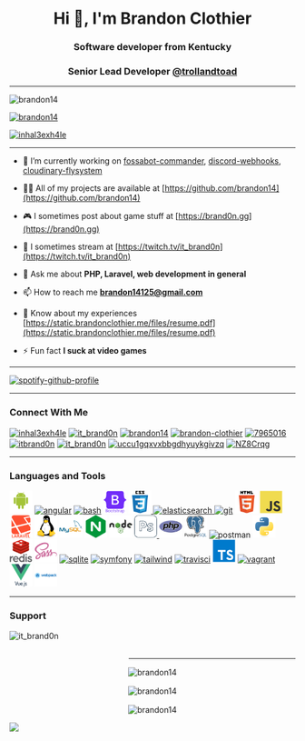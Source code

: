 <h1 align="center">Hi 👋, I'm Brandon Clothier</h1>
<h3 align="center">Software developer from Kentucky</h3>
<h3 align="center">Senior Lead Developer <a href="https://github.com/trollandtoad">@trollandtoad</a></h3>

---

<p align="left"> <img src="https://komarev.com/ghpvc/?username=brandon14&label=Profile%20views&color=E55C8A&style=flat-square" alt="brandon14"/> </p>
<p align="left"> <a href="https://github.com/ryo-ma/github-profile-trophy"><img src="https://github-profile-trophy.vercel.app/?username=brandon14&no-frame=true&theme=onedark&column=-1&margin-w=5" alt="brandon14"/></a></p>
<p align="left"> <a href="https://twitter.com/inhal3exh4le" target="blank"><img src="https://img.shields.io/twitter/follow/inhal3exh4le?color=1DA1F2&logo=twitter&style=for-the-badge" alt="inhal3exh4le"/></a></p>

---

- 🔭 I’m currently working on [fossabot-commander](https://github.com/brandon14/fossabot-commander), [discord-webhooks](https://github.com/brandon14/discord-webhooks), [cloudinary-flysystem](https://github.com/brandon14/cloudinary-flysystem)

- 👨‍💻 All of my projects are available at [https://github.com/brandon14](https://github.com/brandon14)

- 🎮 I sometimes post about game stuff at [https://brand0n.gg](https://brand0n.gg)

- 🎥 I sometimes stream at [https://twitch.tv/it_brand0n](https://twitch.tv/it_brand0n)

- 💬 Ask me about **PHP, Laravel, web development in general**

- 📫 How to reach me **[brandon14125@gmail.com](mailto:brandon14125@gmail.com)**

- 📄 Know about my experiences [https://static.brandonclothier.me/files/resume.pdf](https://static.brandonclothier.me/files/resume.pdf)

- ⚡ Fun fact **I suck at video games**

---


[![spotify-github-profile](https://spotify-github-profile.vercel.app/api/view?uid=1277565121&cover_image=true&theme=novatorem&bar_color=53b14f&bar_color_cover=true)](https://open.spotify.com/user/1277565121)

---

<h3 align="left">Connect With Me</h3>
<p align="left">
  <a href="https://twitter.com/inhal3exh4le" target="blank"><img align="center" src="https://raw.githubusercontent.com/rahuldkjain/github-profile-readme-generator/master/src/images/icons/Social/twitter.svg" alt="inhal3exh4le" height="30" width="40" /></a>
  <a href="https://twitch.tv/it_brand0n" target="blank"><img align="center" src="https://brand.twitch.tv/assets/logos/svg/glitch/purple.svg" alt="it_brand0n" height="30" width="40" /></a>
  <a href="https://dev.to/brandon14" target="blank"><img align="center" src="https://raw.githubusercontent.com/rahuldkjain/github-profile-readme-generator/master/src/images/icons/Social/devto.svg" alt="brandon14" height="30" width="40" /></a>
  <a href="https://linkedin.com/in/brandon-clothier" target="blank"><img align="center" src="https://raw.githubusercontent.com/rahuldkjain/github-profile-readme-generator/master/src/images/icons/Social/linked-in-alt.svg" alt="brandon-clothier" height="30" width="40" /></a>
  <a href="https://stackoverflow.com/users/7965016" target="blank"><img align="center" src="https://raw.githubusercontent.com/rahuldkjain/github-profile-readme-generator/master/src/images/icons/Social/stack-overflow.svg" alt="7965016" height="30" width="40" /></a>
  <a href="https://fb.com/itbrand0n" target="blank"><img align="center" src="https://raw.githubusercontent.com/rahuldkjain/github-profile-readme-generator/master/src/images/icons/Social/facebook.svg" alt="itbrand0n" height="30" width="40" /></a>
  <a href="https://instagram.com/it_brand0n" target="blank"><img align="center" src="https://raw.githubusercontent.com/rahuldkjain/github-profile-readme-generator/master/src/images/icons/Social/instagram.svg" alt="it_brand0n" height="30" width="40" /></a>
  <a href="https://www.youtube.com/channel/UCCU1gqXvxBBgdhyuykGiVzQ" target="blank"><img align="center" src="https://raw.githubusercontent.com/rahuldkjain/github-profile-readme-generator/master/src/images/icons/Social/youtube.svg" alt="uccu1gqxvxbbgdhyuykgivzq" height="30" width="40" /></a>
  <a href="https://discord.gg/NZ8Crqg" target="blank"><img align="center" src="https://raw.githubusercontent.com/rahuldkjain/github-profile-readme-generator/master/src/images/icons/Social/discord.svg" alt="NZ8Crqg" height="30" width="40" /></a>
</p>

---

<h3 align="left">Languages and Tools</h3>
<p align="left">
  <a href="https://developer.android.com" target="_blank" rel="noreferrer"><img src="https://raw.githubusercontent.com/devicons/devicon/master/icons/android/android-original-wordmark.svg" alt="android" width="40" height="40"/></a>
  <a href="https://angular.io" target="_blank" rel="noreferrer"><img src="https://angular.io/assets/images/logos/angular/angular.svg" alt="angular" width="40" height="40"/></a>
  <a href="https://www.gnu.org/software/bash/" target="_blank" rel="noreferrer"><img src="https://www.vectorlogo.zone/logos/gnu_bash/gnu_bash-icon.svg" alt="bash" width="40" height="40"/></a>
  <a href="https://getbootstrap.com" target="_blank" rel="noreferrer"><img src="https://raw.githubusercontent.com/devicons/devicon/master/icons/bootstrap/bootstrap-plain-wordmark.svg" alt="bootstrap" width="40" height="40"/></a>
  <a href="https://www.w3schools.com/css/" target="_blank" rel="noreferrer"> <img src="https://raw.githubusercontent.com/devicons/devicon/master/icons/css3/css3-original-wordmark.svg" alt="css3" width="40" height="40"/> </a>
  <a href="https://www.elastic.co" target="_blank" rel="noreferrer"> <img src="https://www.vectorlogo.zone/logos/elastic/elastic-icon.svg" alt="elasticsearch" width="40" height="40"/> </a>
  <a href="https://git-scm.com/" target="_blank" rel="noreferrer"> <img src="https://www.vectorlogo.zone/logos/git-scm/git-scm-icon.svg" alt="git" width="40" height="40"/></a>
  <a href="https://www.w3.org/html/" target="_blank" rel="noreferrer"><img src="https://raw.githubusercontent.com/devicons/devicon/master/icons/html5/html5-original-wordmark.svg" alt="html5" width="40" height="40"/></a>
  <a href="https://developer.mozilla.org/en-US/docs/Web/JavaScript" target="_blank" rel="noreferrer"><img src="https://raw.githubusercontent.com/devicons/devicon/master/icons/javascript/javascript-original.svg" alt="javascript" width="40" height="40"/></a>
  <a href="https://laravel.com/" target="_blank" rel="noreferrer"><img src="https://raw.githubusercontent.com/devicons/devicon/master/icons/laravel/laravel-plain-wordmark.svg" alt="laravel" width="40" height="40"/></a>
  <a href="https://www.linux.org/" target="_blank" rel="noreferrer"><img src="https://raw.githubusercontent.com/devicons/devicon/master/icons/linux/linux-original.svg" alt="linux" width="40" height="40"/></a>
  <a href="https://www.mysql.com/" target="_blank" rel="noreferrer"><img src="https://raw.githubusercontent.com/devicons/devicon/master/icons/mysql/mysql-original-wordmark.svg" alt="mysql" width="40" height="40"/></a>
  <a href="https://www.nginx.com" target="_blank" rel="noreferrer"><img src="https://raw.githubusercontent.com/devicons/devicon/master/icons/nginx/nginx-original.svg" alt="nginx" width="40" height="40"/></a>
  <a href="https://nodejs.org" target="_blank" rel="noreferrer"><img src="https://raw.githubusercontent.com/devicons/devicon/master/icons/nodejs/nodejs-original-wordmark.svg" alt="nodejs" width="40" height="40"/></a>
  <a href="https://www.photoshop.com/en" target="_blank" rel="noreferrer"><img src="https://raw.githubusercontent.com/devicons/devicon/master/icons/photoshop/photoshop-line.svg" alt="photoshop" width="40" height="40"/> </a>
  <a href="https://www.php.net" target="_blank" rel="noreferrer"><img src="https://raw.githubusercontent.com/devicons/devicon/master/icons/php/php-original.svg" alt="php" width="40" height="40"/></a>
  <a href="https://www.postgresql.org" target="_blank" rel="noreferrer"><img src="https://raw.githubusercontent.com/devicons/devicon/master/icons/postgresql/postgresql-original-wordmark.svg" alt="postgresql" width="40" height="40"/></a>
  <a href="https://postman.com" target="_blank" rel="noreferrer"></a><img src="https://www.vectorlogo.zone/logos/getpostman/getpostman-icon.svg" alt="postman" width="40" height="40"/></a>
  <a href="https://www.python.org" target="_blank" rel="noreferrer"><img src="https://raw.githubusercontent.com/devicons/devicon/master/icons/python/python-original.svg" alt="python" width="40" height="40"/></a>
  <a href="https://redis.io" target="_blank" rel="noreferrer"><img src="https://raw.githubusercontent.com/devicons/devicon/master/icons/redis/redis-original-wordmark.svg" alt="redis" width="40" height="40"/></a>
  <a href="https://sass-lang.com" target="_blank" rel="noreferrer"><img src="https://raw.githubusercontent.com/devicons/devicon/master/icons/sass/sass-original.svg" alt="sass" width="40" height="40"/></a>
  <a href="https://www.sqlite.org/" target="_blank" rel="noreferrer"><img src="https://www.vectorlogo.zone/logos/sqlite/sqlite-icon.svg" alt="sqlite" width="40" height="40"/></a>
  <a href="https://symfony.com" target="_blank" rel="noreferrer"><img src="https://symfony.com/logos/symfony_black_03.svg" alt="symfony" width="40" height="40"/></a>
  <a href="https://tailwindcss.com/" target="_blank" rel="noreferrer"><img src="https://www.vectorlogo.zone/logos/tailwindcss/tailwindcss-icon.svg" alt="tailwind" width="40" height="40"/></a>
  <a href="https://travis-ci.org" target="_blank" rel="noreferrer"><img src="https://www.vectorlogo.zone/logos/travis-ci/travis-ci-icon.svg" alt="travisci" width="40" height="40"/></a>
  <a href="https://www.typescriptlang.org/" target="_blank" rel="noreferrer"><img src="https://raw.githubusercontent.com/devicons/devicon/master/icons/typescript/typescript-original.svg" alt="typescript" width="40" height="40"/></a>
  <a href="https://www.vagrantup.com/" target="_blank" rel="noreferrer"><img src="https://www.vectorlogo.zone/logos/vagrantup/vagrantup-icon.svg" alt="vagrant" width="40" height="40"/></a>
  <a href="https://vuejs.org/" target="_blank" rel="noreferrer"><img src="https://raw.githubusercontent.com/devicons/devicon/master/icons/vuejs/vuejs-original-wordmark.svg" alt="vuejs" width="40" height="40"/></a>
  <a href="https://webpack.js.org" target="_blank" rel="noreferrer"><img src="https://raw.githubusercontent.com/devicons/devicon/d00d0969292a6569d45b06d3f350f463a0107b0d/icons/webpack/webpack-original-wordmark.svg" alt="webpack" width="40" height="40"/></a>
</p>

---
<h3 align="left">Support</h3>
<p>
  <a href="https://www.buymeacoffee.com/it_brand0n"><img align="left" src="https://cdn.buymeacoffee.com/buttons/v2/default-yellow.png" height="50" width="210" alt="it_brand0n"/></a>
</p>
<br />
<br />

---

<p align="center">
  <img align="center" src="https://github-readme-stats-one-plum.vercel.app/api/top-langs?username=brandon14&show_icons=true&locale=en&layout=compact&theme=onedark&hide_border=true&langs_count=10" alt="brandon14" />
</p>

<p align="center"><img align="center" src="https://github-readme-stats-one-plum.vercel.app/api?username=brandon14&show_icons=true&locale=en&theme=onedark&count_private=true&hide_border=true&include_all_commits=true" alt="brandon14" /></p>

<p align="center"><img align="center" src="https://streak-stats.demolab.com?user=brandon14&theme=onedark&hide_border=true" alt="brandon14" /></p>

![](https://hit.yhype.me/github/profile?user_id=1152696)
